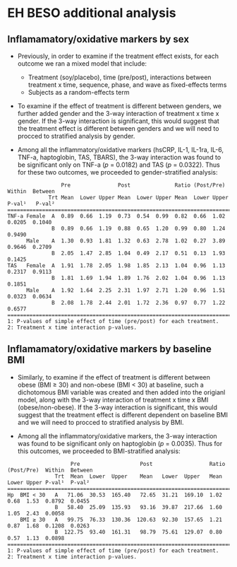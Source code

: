 # EH BESO additional analysis

## Inflamamatory/oxidative markers by sex
- Previously, in order to examine if the treatment effect exists, for each outcome we ran a mixed model that include:
  - Treatment (soy/placebo), time (pre/post), interactions between treatment x time, sequence, phase, and wave as fixed-effects terms
  - Subjects as a random-effects term

- To examine if the effect of treatment is different between genders, we further added gender and the 3-way interaction of treatment x time x gender. If the 3-way interaction is significant, this would suggest that the treatment effect is different between genders and we will need to procced to stratified analysis by gender.

- Among all the inflammatory/oxidative markers (hsCRP, IL-1, IL-1ra, IL-6, TNF-a, haptoglobin, TAS, TBARS), the 3-way interaction was found to be significant only on TNF-a (*p* = 0.0182) and TAS (*p* = 0.0322). Thus for these two outcomes, we proceeded to gender-stratified analysis:

```
                 Pre               Post              Ratio (Post/Pre)  Within  Between
             Trt Mean  Lower Upper Mean  Lower Upper Mean  Lower Upper P-val¹   P-val²
======================================================================================
TNF-a Female  A  0.89  0.66  1.19  0.73  0.54  0.99  0.82  0.66  1.02  0.0205  0.1040
              B  0.89  0.66  1.19  0.88  0.65  1.20  0.99  0.80  1.24  0.9490 
      Male    A  1.30  0.93  1.81  1.32  0.63  2.78  1.02  0.27  3.89  0.9646  0.2709
              B  2.05  1.47  2.85  1.04  0.49  2.17  0.51  0.13  1.93  0.1425 
TAS   Female  A  1.91  1.78  2.05  1.98  1.85  2.13  1.04  0.96  1.13  0.2317  0.9113
              B  1.81  1.69  1.94  1.89  1.76  2.02  1.04  0.96  1.13  0.1851 
      Male    A  1.92  1.64  2.25  2.31  1.97  2.71  1.20  0.96  1.51  0.0323  0.0634
              B  2.08  1.78  2.44  2.01  1.72  2.36  0.97  0.77  1.22  0.6577 
======================================================================================
1: P-values of simple effect of time (pre/post) for each treatment.
2: Treatment x time interaction p-values.
```

## Inflamamatory/oxidative markers by baseline BMI

- Similarly, to examine if the effect of treatment is different between obese (BMI ≥ 30) and non-obese (BMI < 30) at baseline, such a dichotomous BMI variable was created and then added into the origianl model, along with the 3-way interaction of treatment x time x BMI (obese/non-obese). If the 3-way interaction is significant, this would suggest that the treatment effect is different dependent on baseline BMI and we will need to procced to stratified analysis by BMI.

- Among all the inflammatory/oxidative markers, the 3-way interaction was found to be significant only on haptoglobin (*p* = 0.0035). Thus for this outcomes, we proceeded to BMI-stratified analysis:

```
                    Pre                   Post                  Ratio (Post/Pre)  Within  Between
               Trt  Mean  Lower  Upper    Mean   Lower  Upper   Mean  Lower Upper P-val¹  P-val²
================================================================================================
Hp  BMI < 30   A   71.06  30.53  165.40   72.65  31.21  169.10  1.02  0.68  1.53  0.8792  0.0455
               B   58.40  25.09  135.93   93.16  39.87  217.66  1.60  1.05  2.43  0.0058  
    BMI ≥ 30   A   99.75  76.33  130.36  120.63  92.30  157.65  1.21  0.87  1.68  0.1208  0.0263
               B  122.75  93.40  161.31   98.79  75.61  129.07  0.80  0.57  1.13  0.0898  
================================================================================================
1: P-values of simple effect of time (pre/post) for each treatment.
2: Treatment x time interaction p-values.
```

